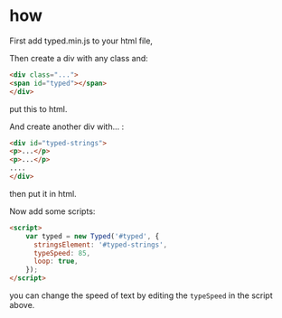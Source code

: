 # how
First add typed.min.js to your html file,

Then create a div with any class and:
```html
<div class="...">
<span id="typed"></span>
</div>
```
put this to html.

And create another div with... :
```html
<div id="typed-strings">
<p>...</p>
<p>...</p>
....
</div>
```
then put it in html.

Now add some scripts:
```html
<script>
    var typed = new Typed('#typed', {
      stringsElement: '#typed-strings',
      typeSpeed: 85,
      loop: true,
    });
</script>
```
you can change the speed of text by editing the
`typeSpeed` in the script above.
